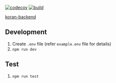 [![codecov](https://codecov.io/gh/arikama/koran-webapp/branch/master/graph/badge.svg?token=za54DpZFOQ)](https://codecov.io/gh/arikama/koran-webapp)
[![build](https://github.com/arikama/koran-webapp/actions/workflows/build.yml/badge.svg?branch=master)](https://github.com/arikama/koran-webapp/actions/workflows/build.yml)

[koran-backend](https://github.com/arikama/koran-backend)

## Development

1. Create `.env` file (refer `example.env` file for details)
2. `npm run dev`

## Test

1. `npm run test`
